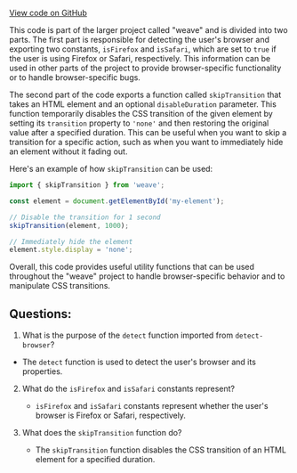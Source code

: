 [View code on GitHub](https://github.com/wandb/weave/weave-js/src/components/WeavePanelBank/panelbankUtil.ts)

This code is part of the larger project called "weave" and is divided into two parts. The first part is responsible for detecting the user's browser and exporting two constants, `isFirefox` and `isSafari`, which are set to `true` if the user is using Firefox or Safari, respectively. This information can be used in other parts of the project to provide browser-specific functionality or to handle browser-specific bugs.

The second part of the code exports a function called `skipTransition` that takes an HTML element and an optional `disableDuration` parameter. This function temporarily disables the CSS transition of the given element by setting its `transition` property to `'none'` and then restoring the original value after a specified duration. This can be useful when you want to skip a transition for a specific action, such as when you want to immediately hide an element without it fading out. 

Here's an example of how `skipTransition` can be used:

```javascript
import { skipTransition } from 'weave';

const element = document.getElementById('my-element');

// Disable the transition for 1 second
skipTransition(element, 1000);

// Immediately hide the element
element.style.display = 'none';
```

Overall, this code provides useful utility functions that can be used throughout the "weave" project to handle browser-specific behavior and to manipulate CSS transitions.
## Questions: 
 1. What is the purpose of the `detect` function imported from `detect-browser`?
   - The `detect` function is used to detect the user's browser and its properties.

2. What do the `isFirefox` and `isSafari` constants represent?
   - `isFirefox` and `isSafari` constants represent whether the user's browser is Firefox or Safari, respectively.

3. What does the `skipTransition` function do?
   - The `skipTransition` function disables the CSS transition of an HTML element for a specified duration.
